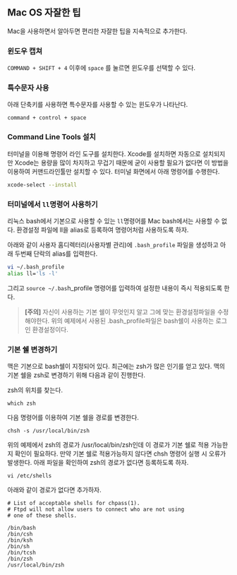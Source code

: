 ## Mac OS 자잘한 팁

Mac을 사용하면서 알아두면 편리한 자잘한 팁을 지속적으로 추가한다.

### 윈도우 캡쳐

`COMMAND + SHIFT + 4` 이후에 `space` 를 눌르면 윈도우를 선택할 수 있다.

### 특수문자 사용

아래 단축키를 사용하면 특수문자를 사용할 수 있는 윈도우가 나타난다.  

```
command + control + space
```

### Command Line Tools 설치

터미널을 이용해 명령어 라인 도구를 설치한다. Xcode를 설치하면 자동으로 설치되지만 Xcode는 용량을 많이 차지하고 무겁기 때문에 굳이 사용할 필요가 없다면 이 방법을 이용하여 커맨드라인툴만 설치할 수 있다. 터미널 화면에서 아래 명령어를 수행한다.

```bash
xcode-select --install
```

### 터미널에서 `ll`명령어 사용하기

리눅스 bash에서 기본으로 사용할 수 있는 `ll`명령어를 Mac bash에서는 사용할 수 없다. 환경설정 파일에 ll을 alias로 등록하여 명령어처럼 사용하도록 하자. 

아래와 같이 사용자 홈디렉터리(사용자별 관리)에 `.bash_profile` 파일을 생성하고 아래 두번째 단락의 alias를 입력한다. 

```bash
vi ~/.bash_profile
alias ll='ls -l'
```

그리고 `source ~/.bas`h_profile 명령어를 입력하여 설정한 내용이 즉시 적용되도록 한다.

> **[주의]** 자신이 사용하는 기본 쉘이 무엇인지 알고 그에 맞는 환경설정파일을 수정해야한다. 위의 예제에서 사용된 .bash_profile파일은 bash쉘이 사용하는 로그인 환경설정이다.

### 기본 쉘 변경하기

맥은 기본으로 bash쉘이 지정되어 있다. 최근에는 zsh가 많은 인기를 얻고 있다. 맥의 기본 쉘을 zsh로 변경하기 위해 다음과 같이 진행한다. 

zsh의 위치를 찾는다. 

```
which zsh
```

다음 명령어를 이용하여 기본 쉘을 경로를 변경한다. 

```
chsh -s /usr/local/bin/zsh
```

위의 예제에서 zsh의 경로가 /usr/local/bin/zsh인데 이 경로가 기본 쉘로 적용 가능한지 확인이 필요하다. 만약 기본 쉘로 적용가능하지 않다면 chsh 명령어 실행 시 오류가 발생한다. 아래 파일을 확인하여 zsh의 경로가 없다면 등록하도록 하자.

```
vi /etc/shells
```

아래와 같이 경로가 없다면 추가하자.

```
# List of acceptable shells for chpass(1).
# Ftpd will not allow users to connect who are not using
# one of these shells.

/bin/bash
/bin/csh
/bin/ksh
/bin/sh
/bin/tcsh
/bin/zsh
/usr/local/bin/zsh
```